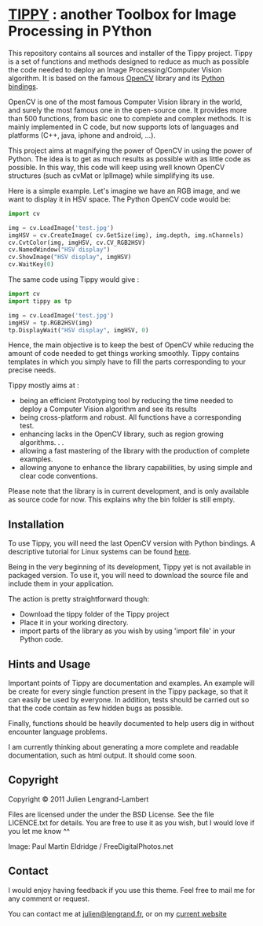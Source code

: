 # [TIPPY](http://dl.dropbox.com/u/4286043/00_Website/03_Images/TIPPY.jpg) : another Toolbox for Image Processing in PYthon

This repository contains all sources and installer of the Tippy project. 
Tippy is a set of functions and methods designed to reduce as much as possible the code needed to deploy an Image Processing/Computer Vision algorithm. 
It is based on the famous [OpenCV](http://opencv.willowgarage.com/wiki/) library and its [Python bindings](http://opencv.willowgarage.com/wiki/PythonInterface).

OpenCV is one of the most famous Computer Vision library in the world, and surely the most famous one in the open-source one. It provides more than 500 functions, from basic one to complete and complex methods. It is mainly implemented in C code, but now supports lots of languages and platforms (C++, java, iphone and android, ...). 

This project aims at magnifying the power of OpenCV in using the power of Python. The idea is to get as much results as possible with as little code as possible. In this way, this code will keep using well known OpenCV structures (such as cvMat or IplImage) while simplifying its use. 


Here is a simple example. Let's imagine we have an RGB image, and we want to display it in HSV space. 
The Python OpenCV code would be:

```Python
import cv 

img = cv.LoadImage('test.jpg')
imgHSV = cv.CreateImage( cv.GetSize(img), img.depth, img.nChannels)
cv.CvtColor(img, imgHSV, cv.CV_RGB2HSV)
cv.NamedWindow("HSV display")
cv.ShowImage("HSV display", imgHSV)
cv.WaitKey(0)
```

The same code using Tippy would give :

```Python
import cv
import tippy as tp

img = cv.LoadImage('test.jpg')
imgHSV = tp.RGB2HSV(img)
tp.DisplayWait("HSV display", imgHSV, 0)
```

Hence, the main objective is to keep the best of OpenCV while reducing the amount of code needed to get things working smoothly. Tippy contains templates in which you simply have to fill the parts corresponding to your precise needs.


Tippy mostly aims at :
- being an efficient Prototyping tool by reducing the time needed to deploy a Computer Vision algorithm and see its results
- being cross-platform and robust. All functions have a corresponding test. 
- enhancing lacks in the OpenCV library, such as region growing algorithms. . .
- allowing a fast mastering of the library with the production of complete examples. 
- allowing anyone to enhance the library capabilities, by using simple and clear code conventions.


Please note that the library is in current development, and is only available as source code for now. This explains why the bin folder is still empty. 


## Installation

To use Tippy, you will need the last OpenCV version with Python bindings. A descriptive tutorial for Linux systems can be found [here](http://opencv.willowgarage.com/wiki/InstallGuide%20%3A%20Debian).

Being in the very beginning of its development, Tippy yet is not available in packaged version. To use it, you will need to download the source file and include them in your application. 

The action is pretty straightforward though:
- Download the tippy folder of the Tippy project
- Place it in your working directory.
- import parts of the library as you wish by using 'import file' in your Python code. 

## Hints and Usage

Important points of Tippy are documentation and examples. 
An example will be create for every single function present in the Tippy package, so that it can easily be used by everyone. 
In addition, tests should be carried out so that the code contain as few hidden bugs as possible.

Finally, functions should be heavily documented to help users dig in without encounter language problems. 

I am currently thinking about generating a more complete and readable documentation, such as html output. It should come soon.

## Copyright

Copyright © 2011 Julien Lengrand-Lambert

Files are licensed under the under the BSD License. See the file LICENCE.txt for details.
You are free to use it as you wish, but I would love if you let me know ^^

Image: Paul Martin Eldridge / FreeDigitalPhotos.net

## Contact

I would enjoy having feedback if you use this theme. 
Feel free to mail me for any comment or request. 

You can contact me at julien@lengrand.fr, or on my [current website](http://www.lengrand.fr)
